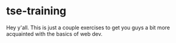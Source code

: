 # tse-training
Hey y'all. This is just a couple exercises to get you guys a bit more acquainted with the basics of web dev.
